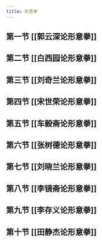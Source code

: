 ```yaml
---
title: 形意拳
---
```


## 第一节 [[郭云深论形意拳]]

## 第二节 [[白西园论形意拳]]
## 第三节 [[刘奇兰论形意拳]]
## 第四节 [[宋世荣论形意拳]]
## 第五节 [[车毅斋论形意拳]]
## 第六节 [[张树德论形意拳]]
## 第七节 [[刘晓兰论形意拳]]
## 第八节 [[李镜斋论形意拳]]
## 第九节 [[李存义论形意拳]]
## 第十节 [[田静杰论形意拳]]
##

